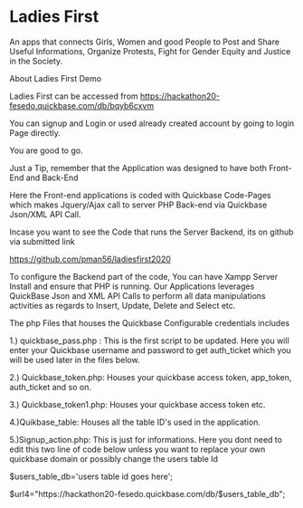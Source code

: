 # Ladies First
An apps that connects Girls, Women and good People to Post and Share Useful Informations, Organize Protests, Fight for Gender Equity and Justice in the Society.


About Ladies First Demo


Ladies First can be accessed from
https://hackathon20-fesedo.quickbase.com/db/bqyb6cxvm


You can signup and Login or used already created account by going to login Page directly.

You are good to go.




Just a Tip, remember that the Application was designed to have both Front-End and Back-End

Here the Front-end applications is coded with Quickbase Code-Pages which makes Jquery/Ajax call to server PHP Back-end via Quickbase 
Json/XML API Call.

Incase you want to see the Code that runs the Server Backend, its on github via submitted link

https://github.com/pman56/ladiesfirst2020




To configure the Backend part of the code, You can have Xampp Server Install and ensure that PHP is running.
Our Applications leverages QuickBase Json and XML API Calls to perform all data manipulations activities
as regards to Insert, Update, Delete and Select etc.

The php Files that houses the Quickbase Configurable credentials includes 

1.) quickbase_pass.php : This is the first script to be updated. Here you will enter your Quickbase username and password to get
auth_ticket which you will be used later in the files below.

2.) Quickbase_token.php: Houses your quickbase access token, app_token, auth_ticket and so on.

3.) Quickbase_token1.php: Houses your quickbase access token etc.

4.)Quikbase_table: Houses all the table ID's used in the application.


5.)Signup_action.php: This is just for informations. Here you dont need to edit this two line of code below unless you want to replace
 your own quickbase domain or possibly change the users table Id

$users_table_db='users table id goes here';

$url4="https://hackathon20-fesedo.quickbase.com/db/$users_table_db";


